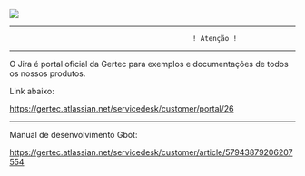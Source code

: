 [![](https://pbs.twimg.com/media/EKzBdw7WwAQrq8J.png)](https://www.gertec.com.br/)

 ----------------------------------------------------------------------

                                                 ! Atenção !
 
  ----------------------------------------------------------------------

 O Jira é portal oficial da Gertec para exemplos e documentações de todos os nossos produtos. 
 
 Link abaixo:
 
 https://gertec.atlassian.net/servicedesk/customer/portal/26
 
 ----------------------------------------------------------------------

Manual de desenvolvimento Gbot:

https://gertec.atlassian.net/servicedesk/customer/article/57943879206207554
